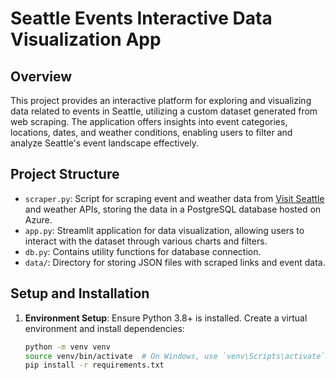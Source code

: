 # Seattle Events Interactive Data Visualization App

## Overview

This project provides an interactive platform for exploring and visualizing data related to events in Seattle, utilizing a custom dataset generated from web scraping. The application offers insights into event categories, locations, dates, and weather conditions, enabling users to filter and analyze Seattle's event landscape effectively.

## Project Structure

- `scraper.py`: Script for scraping event and weather data from [Visit Seattle](https://visitseattle.org/events/) and weather APIs, storing the data in a PostgreSQL database hosted on Azure.
- `app.py`: Streamlit application for data visualization, allowing users to interact with the dataset through various charts and filters.
- `db.py`: Contains utility functions for database connection.
- `data/`: Directory for storing JSON files with scraped links and event data.

## Setup and Installation

1. **Environment Setup**: Ensure Python 3.8+ is installed. Create a virtual environment and install dependencies:

   ```bash
   python -m venv venv
   source venv/bin/activate  # On Windows, use `venv\Scripts\activate`
   pip install -r requirements.txt
